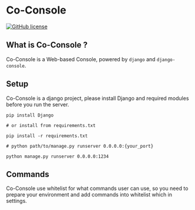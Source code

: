 # Co-Console

[![GitHub license](https://img.shields.io/badge/license-New%20BSD-blue.svg)](https://raw.githubusercontent.com/peitaosu/Co-Console/master/LICENSE)

## What is Co-Console ?

Co-Console is a Web-based Console, powered by `django` and `django-console`.

## Setup

Co-Console is a django project, please install Django and required modules before you run the server.

```
pip install Django

# or install from requirements.txt

pip install -r requirements.txt

# python path/to/manage.py runserver 0.0.0.0:{your_port}

python manage.py runserver 0.0.0.0:1234
```

## Commands

Co-Console use whitelist for what commands user can use, so you need to prepare your environment and add commands into whitelist which in settings.